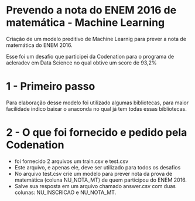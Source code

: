 # Prevendo a nota do ENEM 2016 de matemática - Machine Learning 

Criação de um modelo preditivo de Machine Learnig para prever a nota de matemática do ENEM 2016.  

Esse foi um desafio que participei da Codenation para o programa de acleradev em Data Science no qual obtive um score de 93,2% 

# 1 - Primeiro passo 
 Para elaboração desse modelo foi utilizado algumas bibliotecas, para maior facilidade indico baixar o anaconda no qual já tem todas essas bibliotecas.

 # 2 - O que foi fornecido  e pedido pela Codenation

- foi fornecido 2 arquivos um train.csv e test.csv
- Este arquivo, e apenas ele, deve ser utilizado para todos os desafios
- No arquivo test.csv crie um modelo para prever nota da prova de matemática (coluna NU_NOTA_MT) de quem participou do ENEM 2016.
- Salve sua resposta em um arquivo chamado answer.csv com duas colunas: NU_INSCRICAO e NU_NOTA_MT.

